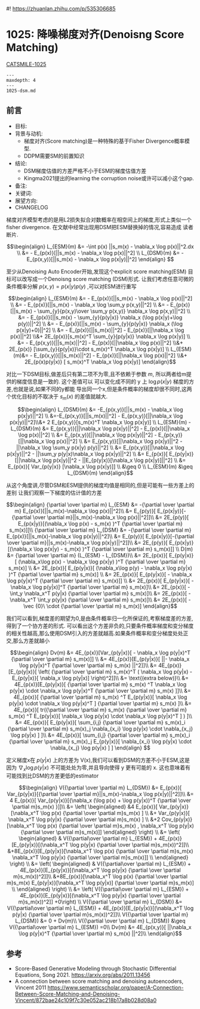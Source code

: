 #! https://zhuanlan.zhihu.com/p/535306685
# 1025: 降噪梯度对齐(Denoisng Score Matching) 

[CATSMILE-1025](http://catsmile.info/1025-dsm.html)


```{toctree}
---
maxdepth: 4
---
1025-dsm.md
```

## 前言

- 目标: 
- 背景与动机: 
  - 梯度对齐(Score matching)是一种特殊的基于Fisher Divergence概率模型.
  - DDPM需要SM的前置知识
- 结论: 
  - DSM梯度估值的方差严格不小于ESM的梯度估值方差
  - Kingma2021提出的learning the corruption noise或许可以减小这个gap.
- 备注: 
- 关键词: 
- 展望方向:
- CHANGELOG

梯度对齐模型考虑的是用L2损失拟合对数概率在相空间上的梯度,形式上类似一个fisher divergence. 在文献中经常出现用DSM把ESM替换掉的情况,容易造成
读者断片.

$$\begin{align}
L_{ESM}(m) &= -\int p(x) ||s_m(x) - \nabla_x \log p(x)||^2.dx \\
     &= - E_{p(x)}[||s_m(x) - \nabla_x \log p(x)||^2] \\
L_{DSM}(m) &= -E_{p(x,y)}[||s_m(x) - \nabla_x \log p(x|y)||^2] \end{align}
$$

至少从Denoising Auto Encoder开始,发现这个explicit score matching(ESM)
目标可以改写成一个Denoisng score matching (DSM)形式. 让我们考虑任意可微的条件概率分解 $p(x,y) = p(x|y)p(y)$ ,可以对ESM进行重写

$$\begin{align}
L_{ESM}(m) &=  - E_{p(x)}[||s_m(x) - \nabla_x \log p(x)||^2] \\
&= - E_{p(x)}[||s_m(x) - \nabla_x \log \sum_y p(x,y)||^2] \\
&= - E_{p(x)}[||s_m(x) - \sum_{y}{p(x,y)\over \sum_y p(x,y)} \nabla_x \log p(x,y)||^2] \\
&= - E_{p(x)}[||s_m(x) - \sum_{y}{p(y|x)} \nabla_x (\log p(x|y)+\log p(y))||^2] \\
&= - E_{p(x)}[||s_m(x) - \sum_{y}{p(y|x)} \nabla_x (\log p(x|y)+0)||^2] \\
&= - E_{p(x)}[||s_m(x)||^2] - E_{p(x)}[||\nabla_x \log p(x)||^2] 
\\&+ 2E_{p(x)}[s_m(x)^T \sum_{y}{p(y|x)} \nabla_x \log p(x|y)] \\
&= - E_{p(x,y)}[||s_m(x)||^2] - E_{p(x)}[||\nabla_x \log p(x)||^2] 
\\&+ 2E_{p(x)} [\sum_{y}{p(y|x)}\cdot s_m(x)^T  \nabla_x \log p(x|y)] \\
L_{ESM}(m)&= - E_{p(x,y)}[||s_m(x)||^2] - E_{p(x)}[||\nabla_x \log p(x)||^2] 
\\&+ 2E_{p(x)p(y|x)} [ s_m(x)^T  \nabla_x \log p(x|y)] 
\end{align}$$

对比一下DSM目标,做差后只有第二项不为零,且不依赖于参数 $m$, 所以两者给m提供的梯度信息是一致的. 这个差值可以
可以变化成不同的 y 上 $\log p(x|y)$ 梯度的方差,也就是说,如果不同的y都能
导出同一个x,但是条件概率的梯度却很不同时,这两个优化目标的不取决于 $s_m(x)$ 的差值就越大.

$$\begin{align}
L_{DSM}(m) &= -E_{p(x,y)}[||s_m(x) - \nabla_x \log p(x|y)||^2] \\
&=-E_{p(x,y)}[||s_m(x)||^2] - E_{p(x,y)}[||\nabla_x \log p(x|y)||^2]\\&+ 2 E_{p(x,y)}[s_m(x)^T \nabla_x \log p(x|y)]
\\
L_{ESM}(m) - L_{DSM}(m) &= E_{p(x,y)}[||\nabla_x \log p(x|y)||^2] -  E_{p(x)}[||\nabla_x \log p(x)||^2] \\
 &= E_{p(x,y)}[||\nabla_x \log p(x|y)||^2] -  E_{p(x,y)}[||\nabla_x \log p(x)||^2] \\
 &= E_{p(x,y)}[||\nabla_x \log p(x|y)||^2 - ||\nabla_x \log \sum_y p(x|y) p(y)||^2] \\
 &= E_{p(x,y)}[||\nabla_x \log p(x|y)||^2 - ||\sum_y p(y|x)\nabla_x \log p(x|y)||^2] \\
 &= E_{p(x)}[ E_{p(y|x)} [||\nabla_x \log p(x|y)||^2 - ||E_{p(y|x)}[\nabla_x \log p(x|y)]||^2] \\
&= E_{p(x)}[ Var_{p(y|x)} [\nabla_x \log p(x|y)]] \\
&\geq 0 \\
L_{ESM}(m) &\geq L_{DSM}(m)
\end{align}$$

从这个角度讲,尽管DSM和ESM提供的梯度均值是相同的,但是可能有一些方差上的差别
让我们观察一下梯度的估计值的方差

$$\begin{align}
{\partial \over \partial m} L_{ESM} &= -{\partial \over \partial m} E_{p(x)}[||s_m(x)-\nabla_x \log p(x)||^2]\\
 &=  E_{p(y)}[ E_{p(x|y)}[-{\partial \over \partial m}||s_m(x)-\nabla_x \log p(x)||^2]]\\
 &=  2E_{p(y)}[ E_{p(x|y)}[(\nabla_x \log p(x) - s_m(x) )^T  {\partial \over \partial m} s_m(x)]]\\
{\partial \over \partial m} L_{DSM} &= -{\partial \over \partial m} E_{p(x)}[||s_m(x)-\nabla_x \log p(x|y)||^2]\\
 &=  E_{p(y)}[ E_{p(x|y)}[-{\partial \over \partial m}||s_m(x)-\nabla_x \log p(x|y)||^2]]\\
 &=  2E_{p(y)}[ E_{p(x|y)}[(\nabla_x \log p(x|y) - s_m(x) )^T  {\partial \over \partial m} s_m(x)]] \\
D(m) &= {\partial \over \partial m} (L_{ESM} - L_{DSM})\\
&=  2E_{p(x)}[ E_{p(y|x)}[ (\nabla_x\log p(x) - \nabla_x \log p(x|y) )^T {\partial \over \partial m} s_m(x)] \\
&=  2E_{p(x)}[ E_{p(y|x)}[ (\nabla_x\log p(y) - \nabla_x \log p(y|x) )^T {\partial \over \partial m} s_m(x)] \\
&=  2E_{p(x)}[ E_{p(y|x)}[  - \nabla_x \log p(y|x)^T {\partial \over \partial m} s_m(x)]] \\
&=  2E_{p(x)}[ E_{p(y|x)}[  - \nabla_x \log p(y|x)]^T {\partial \over \partial m} s_m(x)]\\
&=  2E_{p(x)}[  - \int_y  \nabla_x^T p(y|x) {\partial \over \partial m} s_m(x)]\\
&=  2E_{p(x)}[  - \nabla_x^T \int_y  p(y|x) {\partial \over \partial m} s_m(x)]\\
&=  2E_{p(x)}[  - \vec {0}\ \cdot {\partial \over \partial m} s_m(x)]
\end{align}$$


我们可以看到,梯度差的期望为0,是由条件概率归一化所保证的,考察梯度差的方差,得到了一个协方差的形式. 可以看出这个方差非负的,只要条件概率梯度和变分梯度的相关性越高,那么使用DSM引入的方差就越高.如果条件概率和变分梯度处处正交,那么方差就越小

$$\begin{align}
Dv(m) &= 4E_{p(x)}[Var_{p(y|x)}[ - \nabla_x \log p(y|x)^T {\partial \over \partial m} s_m(x)]] \\
&= 4E_{p(x)}[E_{p(y|x)}[ ||- \nabla_x \log p(y|x)^T {\partial \over \partial m} s_m(x) ||^2]]\\
&= 4E_{p(x)}[E_{p(y|x)}[ \left( {\partial \over \partial m} s_m(x)^T ( \nabla_x \log p(y|x) - E_{p(y|x)}[ \nabla_x \log p(y|x)]  \right)^2]]\\
&= \text{(extra below)}\\
&= 4E_{p(x)}[E_{p(y|x)}[ {\partial \over \partial m} s_m(x) ^T \nabla_x \log p(y|x) \cdot \nabla_x \log p(y|x)^T {\partial \over \partial m} s_m(x) ]]\\
&= 4E_{p(x)}[  {\partial \over \partial m} s_m(x) ^T E_{p(y|x)}[ \nabla_x \log p(y|x) \cdot \nabla_x \log p(y|x)^T ] {\partial \over \partial m} s_m(x) ]\\
&= 4E_{p(x)}[  tr({\partial \over \partial m} s_m(x) {\partial \over \partial m} s_m(x) ^T E_{p(y|x)}[ \nabla_x \log p(y|x) \cdot \nabla_x \log p(y|x)^T ] ) ]\\
&= 4E_{p(x)}[ 
    E_{p(y|x)}[
         \sum_{i,j}
{\partial \over \partial m} s_m(x)_i 
{\partial \over \partial m} s_m(x)_j 
 \nabla_{x_i} \log p(y|x) \cdot \nabla_{x_j} \log p(y|x) ]  ]\\
&= 4E_{p(x)}[ 
         \sum_{i,j}
{\partial \over \partial m} s_m(x)_i 
{\partial \over \partial m} s_m(x)_j 
    E_{p(y|x)}[
 \nabla_{x_i} \log p(y|x) \cdot \nabla_{x_j} \log p(y|x) ]  ]
\end{align}
$$

定义梯度x在 $p(y|x)$ 上的方差为 V(x),我们可以看到DSM的方差不小于ESM,这是因为 $\nabla_x \log p(y|x)$ 不可能处处为零,并且导向使得 y 更有可能的 x. 这也意味着有可能找到比DSM的方差更低的estimator

$$\begin{align}
V({\partial \over \partial m} L_{DSM})
&=  E_{p(x)}[ Var_{p(y|x)}[{\partial \over \partial m}||s_m(x)-\nabla_x \log p(x|y)||^2]]\\
&=  4 E_{p(x)}[ Var_{p(y|x)}[{\nabla_x (\log p(x) +  \log p(y|x))^T {\partial \over \partial m}s_m(x) }]]\\
&= \left( \begin{aligned} 
&4 E_{p(x)}[ Var_{p(y|x)}[\nabla_x^T \log p(x) 
{\partial \over \partial m}s_m(x) ]
\\
&+ Var_{p(y|x)}[ \nabla_x^T \log p(y|x) {\partial \over \partial m}s_m(x) ]
\\
&+2 Cov_{p(y|x)}[\nabla_x^T \log p(x) 
{\partial \over \partial m}s_m(x)  , \nabla_x^T \log p(y|x) {\partial \over \partial m}s_m(x)]]
\end{aligned} \right)
\\
&= \left( \begin{aligned} &
V({\partial\over \partial m} L_{ESM}) + 4E_{p(x)}[E_{p(y|x)}[(\nabla_x^T \log p(y|x) {\partial \over \partial m}s_m(x))^2]]\\
&+8E_{p(x)}[E_{p(y|x)}[\nabla_x^T \log p(x) 
{\partial \over \partial m}s_m(x)  \nabla_x^T \log p(y|x) {\partial \over \partial m}s_m(x)]] \\
\end{aligned} \right) \\
&= \left( \begin{aligned} &
V({\partial\over \partial m} L_{ESM}) + 4E_{p(x)}[E_{p(y|x)}[(\nabla_x^T \log p(y|x) {\partial \over \partial m}s_m(x))^2]]\\
&+8E_{p(x)}[\nabla_x^T \log p(x) 
{\partial \over \partial m}s_m(x)  E_{p(y|x)}[\nabla_x^T \log p(y|x)] {\partial \over \partial m}s_m(x)] \\
\end{aligned} \right) \\
&= \left( V({\partial\over \partial m} L_{ESM}) + 4E_{p(x)}[E_{p(y|x)}[(\nabla_x^T \log p(y|x) {\partial \over \partial m}s_m(x))^2]] +0\right) \\
V({\partial \over \partial m} L_{DSM}) &= V({\partial\over \partial m} L_{ESM}) + 4E_{p(x)}[E_{p(y|x)}[(\nabla_x^T \log p(y|x) {\partial \over \partial m}s_m(x))^2]]\\
V({\partial \over \partial m} L_{DSM}) &= 0 + Dv(m)\\
V({\partial \over \partial m} L_{DSM})  &\geq  V({\partial\over \partial m} L_{ESM}) =0\\
Dv(m) &= 4E_{p(x,y)}[ ||\nabla_x \log p(y|x)^T {\partial \over \partial m} s_m(x) ||^2]\\
\end{align}$$


## 参考

- Score-Based Generative Modeling through Stochastic Differential Equations, Song 2021. <https://arxiv.org/abs/2011.13456>
- A connection between score matching and denoising autoencoders, Vincent 2011 <https://www.semanticscholar.org/paper/A-Connection-Between-Score-Matching-and-Denoising-Vincent/872bae24c109f7c30e052ac218b17a8b028d08a0>
